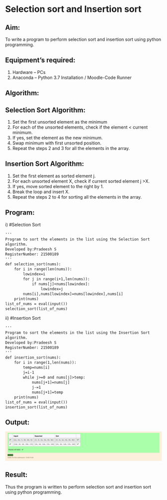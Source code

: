 # Selection sort and Insertion sort
## Aim:
To write a program to perform selection sort and insertion sort using python programming.
## Equipment’s required:
1.	Hardware – PCs
2.	Anaconda – Python 3.7 Installation / Moodle-Code Runner
## Algorithm:
## Selection Sort Algorithm:
1.	Set the first unsorted element as the minimum
2.	For each of the unsorted elements, check if the element < current minimum.
3.	If yes, set the element as the new minimum.
4.	Swap minimum with first unsorted position.
5.	Repeat the steps 2 and 3 for all the elements in the array.
## Insertion Sort Algorithm:
1.	Set the first element as sorted element j.
2.	For each unsorted element X, check if current sorted element j >X.
3.	If yes, move sorted element to the right by 1.
4.	Break the loop and insert X.
5.	Repeat the steps 2 to 4 for sorting all the elements in the array.
## Program:
i)	#Selection Sort
```
''' 
Program to sort the elements in the list using the Selection Sort algorithm.
Developed by:Pradeesh S
RegisterNumber: 21500189
'''
def selection_sort(nums):
    for i in range(len(nums)):
        lowindex=i
        for j in range(i+1,len(nums)):
            if nums[j]<nums[lowindex]:
                lowindex=j
        nums[i],nums[lowindex]=nums[lowindex],nums[i]
    print(nums)  
list_of_nums = eval(input())
selection_sort(list_of_nums)
```
ii)	#Insertion Sort
```
''' 
Program to sort the elements in the list using the Insertion Sort algorithm.
Developed by:Pradeesh S
RegisterNumber: 21500189
'''
def insertion_sort(nums):
    for i in range(1,len(nums)):
        temp=nums[i]
        j=i-1
        while j>=0 and nums[j]>temp:
            nums[j+1]=nums[j]
            j-=1
            nums[j+1]=temp
    print(nums)
list_of_nums = eval(input())
insertion_sort(list_of_nums)
```

## Output:
![](output.png)

## Result:
Thus the program is written to perform selection sort and insertion sort using python programming.
